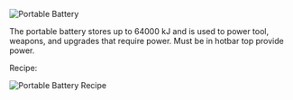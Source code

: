 ![Portable Battery](https://i.imgur.com/vr5OpEu.png?1)

The portable battery stores up to 64000 kJ and is used to power tool, weapons, and upgrades that require power. Must be in hotbar top provide power.

Recipe:

![Portable Battery Recipe](https://i.imgur.com/TWYXXjY.png?1)